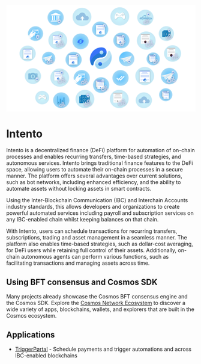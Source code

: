 ![Welcome to Intento](./images/banner.png)

# Intento

Intento is a decentralized finance (DeFi) platform for automation of on-chain processes and enables recurring transfers, time-based strategies, and autonomous services. 
Intento brings traditional finance features to the DeFi space, allowing users to automate their on-chain processes in a secure manner. The platform offers several advantages over current solutions, such as bot networks, including enhanced efficiency, and the ability to automate assets without locking assets in smart contracts. 

Using the Inter-Blockchain Communication (IBC) and Interchain Accounts industry standards, this allows developers and organizations to create powerful automated services including payroll and subscription services on any IBC-enabled chain whilst keeping balances on that chain.

With Intento, users can schedule transactions for recurring transfers, subscriptions, trading and asset management in a seamless manner. The platform also enables time-based strategies, such as dollar-cost averaging, for DeFi users while retaining full control of their assets. Additionally, on-chain autonomous agents can perform various functions, such as facilitating transactions and managing assets across time.


## Using BFT consensus and Cosmos SDK

Many projects already showcase the Cosmos BFT consensus engine and the Cosmos SDK. Explore the [Cosmos Network Ecosystem](https://cosmos.network/ecosystem/apps) to discover a wide variety of apps, blockchains, wallets, and explorers that are built in the Cosmos ecosystem.

## Applications

* [TriggerPørtal](https://triggerportal.zone) - Schedule payments and trigger automations and across IBC-enabled blockchains
<!-- * [Interact Wallet](https://interact.trustlesshub.com) - Wallet interface to send tokens, stake and interact with Trustless Contracts -->
